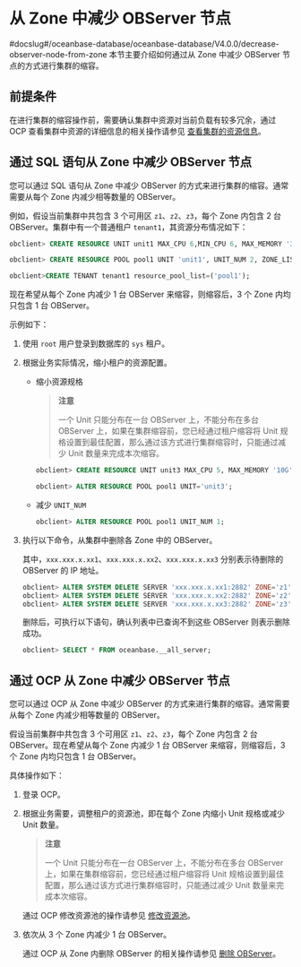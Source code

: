 # 从 Zone 中减少 OBServer 节点
#docslug#/oceanbase-database/oceanbase-database/V4.0.0/decrease-observer-node-from-zone
本节主要介绍如何通过从 Zone 中减少 OBServer 节点的方式进行集群的缩容。

## 前提条件

在进行集群的缩容操作前，需要确认集群中资源对当前负载有较多冗余，通过 OCP 查看集群中资源的详细信息的相关操作请参见 [查看集群的资源信息](../../../../5.basic-database-management/1.manage-clusters/10.view-the-resource-information-of-a-cluster.md)。

## 通过 SQL 语句从 Zone 中减少 OBServer 节点

您可以通过 SQL 语句从 Zone 中减少 OBServer 的方式来进行集群的缩容。通常需要从每个 Zone 内减少相等数量的 OBServer。

例如，假设当前集群中共包含 3 个可用区 `z1`、`z2`、`z3`，每个 Zone 内包含 2 台 OBServer。集群中有一个普通租户 `tenant1`，其资源分布情况如下：

```sql
obclient> CREATE RESOURCE UNIT unit1 MAX_CPU 6,MIN_CPU 6, MAX_MEMORY '36G', MIN_MEMORY '36G', MAX_IOPS 128, MIN_IOPS 128, MAX_DISK_SIZE '2T', MAX_SESSION_NUM 64;

obclient> CREATE RESOURCE POOL pool1 UNIT 'unit1', UNIT_NUM 2, ZONE_LIST ('z1','z2','z3');

obclient>CREATE TENANT tenant1 resource_pool_list=('pool1');
```

现在希望从每个 Zone 内减少 1 台 OBServer 来缩容，则缩容后，3 个 Zone 内均只包含 1 台 OBServer。

示例如下：

1. 使用 `root` 用户登录到数据库的 `sys` 租户。

2. 根据业务实际情况，缩小租户的资源配置。

   * 缩小资源规格

     >**注意**
     >
     >一个 Unit 只能分布在一台 OBServer 上，不能分布在多台 OBServer 上，如果在集群缩容前，您已经通过租户缩容将 Unit 规格设置到最佳配置，那么通过该方式进行集群缩容时，只能通过减少 Unit 数量来完成本次缩容。

     ```sql
     obclient> CREATE RESOURCE UNIT unit3 MAX_CPU 5, MAX_MEMORY '10G', MAX_IOPS 128,MAX_DISK_SIZE '10G', MAX_SESSION_NUM 64, MIN_CPU=5, MIN_MEMORY='10G', MIN_IOPS=128;
     
     obclient> ALTER RESOURCE POOL pool1 UNIT='unit3';
     ```

   * 减少 `UNIT_NUM`

     ```sql
     obclient> ALTER RESOURCE POOL pool1 UNIT_NUM 1; 
     ```

3. 执行以下命令，从集群中删除各 Zone 中的 OBServer。

   其中，`xxx.xxx.x.xx1`、`xxx.xxx.x.xx2`、`xxx.xxx.x.xx3` 分别表示待删除的 OBServer 的 IP 地址。

   ```sql
   obclient> ALTER SYSTEM DELETE SERVER 'xxx.xxx.x.xx1:2882' ZONE='z1';
   obclient> ALTER SYSTEM DELETE SERVER 'xxx.xxx.x.xx2:2882' ZONE='z2';
   obclient> ALTER SYSTEM DELETE SERVER 'xxx.xxx.x.xx3:2882' ZONE='z3';
   ```

   删除后，可执行以下语句，确认列表中已查询不到这些 OBServer 则表示删除成功。

   ```sql
   obclient> SELECT * FROM oceanbase.__all_server;
   ```

## 通过 OCP 从 Zone 中减少 OBServer 节点

您可以通过 OCP 从 Zone 中减少 OBServer 的方式来进行集群的缩容。通常需要从每个 Zone 内减少相等数量的 OBServer。

假设当前集群中共包含 3 个可用区 `z1`、`z2`、`z3`，每个 Zone 内包含 2 台 OBServer。现在希望从每个 Zone 内减少 1 台 OBServer 来缩容，则缩容后，3 个 Zone 内均只包含 1 台 OBServer。

具体操作如下：

1. 登录 OCP。

2. 根据业务需要，调整租户的资源池，即在每个 Zone 内缩小 Unit 规格或减少 Unit 数量。

   >**注意**
   >
   >一个 Unit 只能分布在一台 OBServer 上，不能分布在多台 OBServer 上，如果在集群缩容前，您已经通过租户缩容将 Unit 规格设置到最佳配置，那么通过该方式进行集群缩容时，只能通过减少 Unit 数量来完成本次缩容。

   通过 OCP 修改资源池的操作请参见 [修改资源池](../../../../5.basic-database-management/3.manage-resources/5.manage-resource-pools-1/2.modifies-the-resource-pool.md)。


3. 依次从 3 个 Zone 内减少 1 台 OBServer。

   通过 OCP 从 Zone 内删除 OBServer 的相关操作请参见 [删除 OBServer](../../../../5.basic-database-management/1.manage-clusters/5.manage-observer/6.delete-observer.md)。
